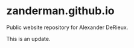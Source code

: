 zanderman.github.io
===================

Public website repository for Alexander DeRieux.

This is an update.
